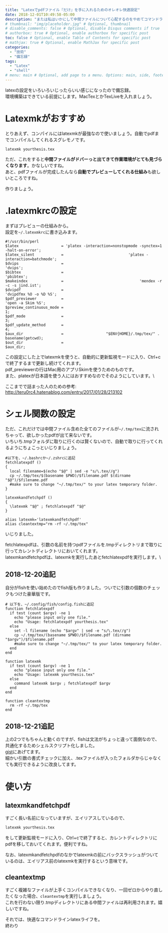 ```yaml
---
title: "Latexでpdfファイル『だけ』を手に入れるためのオレオレ快適設定"
date: 2018-12-01T10:49:58-05:00
description: "または私はいかにして中間ファイルについて心配するのをやめてコマンドラインでのlatexを愛するようになったか"
# thumbnail: "img/placeholder.jpg" # Optional, thumbnail
# disable_comments: false # Optional, disable Disqus comments if true
# authorbox: true # Optional, enable authorbox for specific post
toc: false # Optional, enable Table of Contents for specific post
# mathjax: true # Optional, enable MathJax for specific post
categories:
  - "技術"
  - "備忘録"
tags:
  - "Latex"
  - "shell"
# menu: main # Optional, add page to a menu. Options: main, side, footer
---
```


latexの設定をいろいろいじったらいい感じになったので備忘録。\
環境構築はできている前提にします。MacTexとかTexLiveを入れましょう。

# Latexmkがおすすめ
とりあえず、コンパイルにはlatexmkが最強なので使いましょう。自動でpdfまでコンパイルしてくれるスグレモノです。
```shellscript
latexmk yourthesis.tex
```

ただ、これをすると**中間ファイルがドバーっと出てきて作業環境がとても見づらくなります**。かなしいですね。\
あと、pdfファイルが完成したんなら**自動でプレビューしてくれる仕組み**も欲しいところですね。

作りましょう。

# .latexmkrcの設定
まずはプレビューの仕組みから。\
設定を`~/.latexmkrc`に書き込みます。

```latexmkrc
#!/usr/bin/perl
$latex                   = 'platex -interaction=nonstopmode -synctex=1 -halt-on-error';
$latex_silent            =                             'platex -interaction=batchmode';
$dvips                   =                                                     'dvips';
$bibtex                  =                                                   'pbibtex';
$makeindex               =                                  'mendex -r -c -s jind.ist';
$dvipdf                  =                                      'dvipdfmx %O -o %D %S';
$pdf_previewer           =                                           'open -a Skim %S';
$preview_continuous_mode =                                                           1;
$pdf_mode                =                                                           3;
$pdf_update_method       =                                                           4;
$aux_dir                 =                   "$ENV{HOME}/.tmp/tex/" . basename(getcwd);
$out_dir                 =                                                    $aux_dir;
```

この設定にした上でlatexmkを使うと、自動的に更新監視モードに入り、Ctrl+cで終了するまで更新し続けてくれます。\
pdf_previewerの行はMac用のアプリSkimを使うためのものです。\
また、platexが日本語を使う人にはおすすめなのでそのようにしています。\

ここまでで詰まった人のための参考:
http://teru0rc4.hatenablog.com/entry/2017/01/28/213102

# シェル関数の設定
ただ、これだけでは中間ファイル含めた全てのファイルが`~/.tmp/tex`に流されちゃって、欲しかったpdfが出て来ないです。\
いちいち.tmpフォルダに取りに行くのは賢くないので、自動で取りに行ってくれるようにちょこっといじりましょう。

```.zshrc
#以下を、~/.bashrcか~/.zshrcに追記
fetchlatexpdf ()
{
  local filename=$(echo "$@" | sed -e "s/\.tex//g")
  cp ~/.tmp/tex/$(basename $PWD)/$filename.pdf $(dirname "$@")/$filename.pdf
  #make sure to change "~/.tmp/tex/" to your latex temporary folder.
}

latexmkandfetchpdf ()
{
  \latexmk "$@" ; fetchlatexpdf "$@"
}

alias latexmk='latexmkandfetchpdf'
alias cleantextmp="rm -rf ~/.tmp/tex"
```
いじりました。

fetchlatexpdfは、引数の名前を持つpdfファイルを.tmpディレクトリまで取りに行ってカレントディレクトリにおいてくれます。\
latexmkandfetchpdfは、latexmkを実行したあとfetchlatexpdfを実行します。\

## 2018-12-20追記
自分がfishを使い始めたのでfish版も作りました。ついでに引数の個数のチェックもつけた豪華版です。
```
# 以下を、~/.config/fish/config.fishに追記
function fetchlatexpdf
  if test (count $argv) -ne 1
    echo "please input only one file."
    echo "Usage: fetchlatexpdf yourthesis.tex"
  else
    set -l filename (echo "$argv" | sed -e "s/\.tex//g")
    cp ~/.tmp/tex/(basename $PWD)/$filename.pdf (dirname "$argv")/$filename.pdf
    #make sure to change "~/.tmp/tex/" to your latex temporary folder.
  end
end

function latexmk
  if test (count $argv) -ne 1
    echo "please input only one file."
    echo "Usage: latexmk yourthesis.tex"
  else
    command latexmk $argv ; fetchlatexpdf $argv
  end
end

function cleantextmp
  rm -rf ~/.tmp/tex
end
```

## 2018-12-21追記
上の2つでもちゃんと動くのですが、fishは文法がちょっと違って面倒なので、共通化するためシェルスクリプト化しました。\
[gist](https://gist.github.com/woodyZootopia/348573dc195acf0ef0f39fae7b4bf5e3)にあげてます。\
細かい引数の書式チェックに加え、.texファイルが入ったフォルダからじゃなくても実行できるように改良してます。


# 使い方
## latexmkandfetchpdf
すごく長い名前になっていますが、エイリアスしているので、
```latexmk.sh
latexmk yourthesis.tex
```
をして更新監視モードに入り、Ctrl+cで終了すると、カレントディレクトリにpdfを移しておいてくれます。便利ですね。

なお、latexmkandfetchpdfのなかでlatexmkの前にバックスラッシュがついているのは、エイリアス前のlatexmkを実行するという意味です。

## cleantextmp
すごく複雑なファイルが上手くコンパイルできなくなり、一回ゼロからやり直したくなった場合、`cleantextmp`を実行しましょう。\
これを行わない限り.tmpディレクトリにある中間ファイルは再利用されます。嬉しいですね。

それでは、快適なコマンドラインlatexライフを。\
終わり
